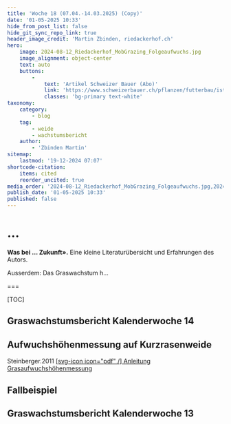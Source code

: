```yaml
---
title: 'Woche 18 (07.04.-14.03.2025) (Copy)'
date: '01-05-2025 10:33'
hide_from_post_list: false
hide_git_sync_repo_link: true
header_image_credit: 'Martin Zbinden, riedackerhof.ch'
hero:
    image: 2024-08-12_Riedackerhof_MobGrazing_Folgeaufwuchs.jpg
    image_alignment: object-center
    text: auto
    buttons:
        -
            text: 'Artikel Schweizer Bauer (Abo)'
            link: 'https://www.schweizerbauer.ch/pflanzen/futterbau/ist-dies-das-weidesystem-der-zukunft'
            classes: 'bg-primary text-white'
taxonomy:
    category:
        - blog
    tag:
        - weide
        - wachstumsbericht
    author:
        - 'Zbinden Martin'
sitemap:
    lastmod: '19-12-2024 07:07'
shortcode-citation:
    items: cited
    reorder_uncited: true
media_order: '2024-08-12_Riedackerhof_MobGrazing_Folgeaufwuchs.jpg,2024-06-21_Riedackerhof_MobGrazing_MischungIGWeidemilch.jpg,2024-06-21_Riedackerhof_Mobgrazing_Tag-danach.jpg,PXL_20240621_190355535_web.mp4,2023-04-19_Riedackerhof_Mist.mp4'
publish_date: '01-05-2025 10:33'
published: false
---
```


# ...

**Was bei ... Zukunft».**  Eine kleine Literaturübersicht und Erfahrungen des Autors.

Ausserdem: Das Graswachstum h... 

===


[TOC]


## Graswachstumsbericht Kalenderwoche 14


## Aufwuchshöhenmessung auf Kurzrasenweide
Steinberger.2011
[[svg-icon icon="pdf" /] Anleitung Grasaufwuchshöhenmessung](https://www.lfl.bayern.de/mam/cms07/ite/dateien/31061_anleitung_zur_grasaufwuchsmessung.pdf?class=button)
## Fallbeispiel
## Graswachstumsbericht Kalenderwoche 13

